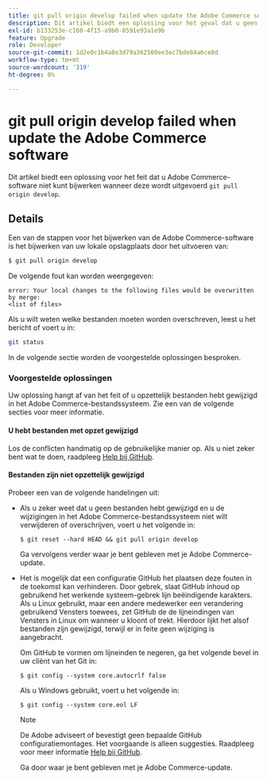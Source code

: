 ```yaml
---
title: git pull origin develop failed when update the Adobe Commerce software
description: Dit artikel biedt een oplossing voor het geval dat u geen Adobe Commerce-software kunt bijwerken wanneer 'git pull origin develop' wordt uitgevoerd.
exl-id: b133253e-c160-4f15-a9b0-8591e93a1e9b
feature: Upgrade
role: Developer
source-git-commit: 1d2e0c1b4a8e3d79a362500ee3ec7bde84a6ce0d
workflow-type: tm+mt
source-wordcount: '319'
ht-degree: 0%

---
```


# git pull origin develop failed when update the Adobe Commerce software

Dit artikel biedt een oplossing voor het feit dat u Adobe Commerce-software niet kunt bijwerken wanneer deze wordt uitgevoerd `git pull origin develop`.

## Details

Een van de stappen voor het bijwerken van de Adobe Commerce-software is het bijwerken van uw lokale opslagplaats door het uitvoeren van:

```bash
$ git pull origin develop
```

De volgende fout kan worden weergegeven:

```terminal
error: Your local changes to the following files would be overwritten by merge:
<list of files>
```

Als u wilt weten welke bestanden moeten worden overschreven, leest u het bericht of voert u in:

```bash
git status
```

In de volgende sectie worden de voorgestelde oplossingen besproken.

### Voorgestelde oplossingen

Uw oplossing hangt af van het feit of u opzettelijk bestanden hebt gewijzigd in het Adobe Commerce-bestandssysteem. Zie een van de volgende secties voor meer informatie.

#### U hebt bestanden met opzet gewijzigd

Los de conflicten handmatig op de gebruikelijke manier op. Als u niet zeker bent wat te doen, raadpleeg [Help bij GitHub](https://help.github.com/).

#### Bestanden zijn niet opzettelijk gewijzigd

Probeer een van de volgende handelingen uit:

* Als u zeker weet dat u geen bestanden hebt gewijzigd en u de wijzigingen in het Adobe Commerce-bestandssysteem niet wilt verwijderen of overschrijven, voert u het volgende in:

  </p>
    <pre><code class="language-bash">$ git reset --hard HEAD && git pull origin develop</code></pre>

  Ga vervolgens verder waar je bent gebleven met je Adobe Commerce-update.

* Het is mogelijk dat een configuratie GitHub het plaatsen deze fouten in de toekomst kan verhinderen. Door gebrek, slaat GitHub inhoud op gebruikend het werkende systeem-gebrek lijn beëindigende karakters. Als u Linux gebruikt, maar een andere medewerker een verandering gebruikend Vensters toewees, zet GitHub de de lijneindingen van Vensters in Linux om wanneer u kloont of trekt. Hierdoor lijkt het alsof bestanden zijn gewijzigd, terwijl er in feite geen wijziging is aangebracht.

  Om GitHub te vormen om lijneinden te negeren, ga het volgende bevel in uw cliënt van het Git in:

  </p>
    <pre><code class="language-bash">$ git config --system core.autocrlf false</code></pre>

  Als u Windows gebruikt, voert u het volgende in:

  </p>
    <pre><code class="language-bash">$ git config --system core.eol LF</code></pre>

  >[!NOTE]
  >
  >De Adobe adviseert of bevestigt geen bepaalde GitHub configuratiemontages. Het voorgaande is alleen suggesties. Raadpleeg voor meer informatie [Help bij GitHub](https://help.github.com/).

  Ga door waar je bent gebleven met je Adobe Commerce-update.
